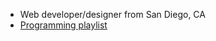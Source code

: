- Web developer/designer from San Diego, CA
- [Programming playlist](https://open.spotify.com/playlist/2czHLg1NYFfarjKTdWgcEd?si=pRAoeXwvSZ2J_5T_jMf49g)

<!---
DaneHoffman/DaneHoffman is a ✨ special ✨ repository because its `README.md` (this file) appears on your GitHub profile.
You can click the Preview link to take a look at your changes.
--->
